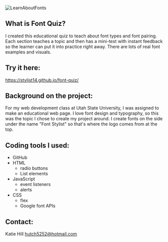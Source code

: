 ![LearnAboutFonts](https://user-images.githubusercontent.com/105233452/182481190-25c27d14-df0a-471f-ad80-e491af8797cb.png)
## What is Font Quiz?
I created this educational quiz to teach about font types and font pairing. Each section teaches a topic and then has a mini-test with instant feedback so the learner can put it into practice right away. There are lots of real font examples and visuals.

## Try it here:
https://stylist14.github.io/font-quiz/

## Background on the project:
For my web development class at Utah State University, I was assigned to make an educational web page. I love font design and typography, so this was the topic I chose to create my project around. I create fonts on the side under the name "Font Stylist" so that's where the logo comes from at the top.

## Coding tools I used:
* GitHub
* HTML
  * radio buttons
  * List elements
* JavaScript
  * event listeners
  * alerts
* CSS
  * flex
  * Google font APIs
  
## Contact:
Katie Hill
hutch5252@hotmail.com

